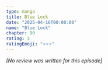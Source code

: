 ```yaml
---
type: manga
title: Blue Lock
date: "2025-04-16T00:00:00"
name: "Blue Lock"
chapter: 90
rating: 3
ratingEmoji: "⭐️⭐️⭐️"
---
```


_[No review was written for this episode]_